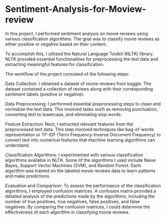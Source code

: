 # Sentiment-Analysis-for-Moview-review

In this project, I performed sentiment analysis on movie reviews using various classification algorithms. The goal was to classify movie reviews as either positive or negative based on their content.

To accomplish this, I utilized the Natural Language Toolkit (NLTK) library. NLTK provided essential functionalities for preprocessing the text data and extracting meaningful features for classification.

The workflow of the project consisted of the following steps:

Data Collection: I obtained a dataset of movie reviews from kaggle. The dataset contained a collection of reviews along with their corresponding sentiment labels (positive or negative).

Data Preprocessing: I performed essential preprocessing steps to clean and normalize the text data. This involved tasks such as removing punctuation, converting text to lowercase, and eliminating stop words.

Feature Extraction: Next, I extracted relevant features from the preprocessed text data. This step involved techniques like bag-of-words representation or TF-IDF (Term Frequency-Inverse Document Frequency) to convert text into numerical features that machine learning algorithms can understand.

Classification Algorithms: I experimented with various classification algorithms available in NLTK. Some of the algorithms I used include Naive Bayes, Support Vector Machines (SVM), and Random Forest. Each algorithm was trained on the labeled movie reviews data to learn patterns and make predictions.

Evaluation and Comparison: To assess the performance of the classification algorithms, I employed confusion matrices. A confusion matrix provided a detailed analysis of the predictions made by the algorithms, including the number of true positives, true negatives, false positives, and false negatives. By comparing the confusion matrices, I could determine the effectiveness of each algorithm in classifying movie reviews.
